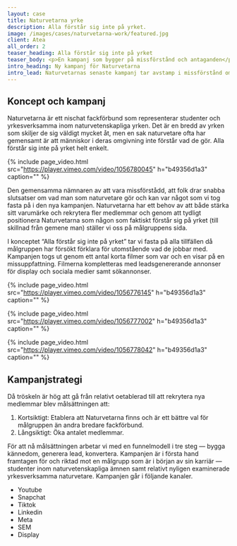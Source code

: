 ```yaml
---
layout: case
title: Naturvetarna yrke
description: Alla förstår sig inte på yrket. 
image: /images/cases/naturvetarna-work/featured.jpg
client: Atea
all_order: 2
teaser_heading: Alla förstår sig inte på yrket
teaser_body: <p>En kampanj som bygger på missförstånd och antaganden</p>
intro_heading: Ny kampanj för Naturvetarna
intro_lead: Naturvetarnas senaste kampanj tar avstamp i missförstånd om vad dietister äter, att biologen kan allt om småkryp. Alla förstår sig inte på yrket helt enkelt.
---
```


## Koncept och kampanj

Naturvetarna är ett nischat fackförbund som representerar studenter och yrkesverksamma inom naturvetenskapliga yrken. Det är en bredd av yrken som skiljer de sig väldigt mycket åt, men en sak naturvetare ofta har gemensamt är att människor i deras omgivning inte förstår vad de gör. Alla förstår sig inte på yrket helt enkelt.

{%
  include page_video.html
  src="https://player.vimeo.com/video/1056780045"
  h="b49356d1a3"
  caption=""
%}

Den gemensamma nämnaren av att vara missförstådd, att folk drar snabba slutsatser om vad man som naturvetare gör och kan var något som vi tog fasta på i den nya kampanjen. Naturvetarna har ett behov av att både stärka sitt varumärke och rekrytera fler medlemmar och genom att tydligt positionera Naturvetarna som någon som faktiskt förstår sig på yrket (till skillnad från gemene man) ställer vi oss på målgruppens sida.  

I konceptet “Alla förstår sig inte på yrket” tar vi fasta på alla tillfällen då målgruppen har försökt förklara för utomstående vad de jobbar med. 
Kampanjen togs ut genom ett antal korta filmer som var och en visar på en missuppfattning. Filmerna kompletteras med leadsgenererande annonser för display och sociala medier samt sökannonser. 

{%
  include page_video.html
  src="https://player.vimeo.com/video/1056776145"
  h="b49356d1a3"
  caption=""
%}

{%
  include page_video.html
  src="https://player.vimeo.com/video/1056777002"
  h="b49356d1a3"
  caption=""
%}

{%
  include page_video.html
  src="https://player.vimeo.com/video/1056778042"
  h="b49356d1a3"
  caption=""
%}


## Kampanjstrategi
Då tröskeln är hög att gå från relativt oetablerad till att rekrytera nya medlemmar blev målsättningen att:

1. Kortsiktigt: Etablera att Naturvetarna finns och är ett bättre val för målgruppen än andra bredare fackförbund.
2. Långsiktigt: Öka antalet medlemmar.

För att nå målsättningen arbetar vi med en funnelmodell i tre steg — bygga kännedom, generera lead, konvertera. 
Kampanjen är i första hand framtagen för och riktad mot en målgrupp som är i början av sin karriär — studenter inom naturvetenskapliga ämnen samt relativt nyligen examinerade yrkesverksamma naturvetare. Kampanjen går i följande kanaler.

- Youtube
- Snapchat
- Tiktok
- Linkedin
- Meta
- SEM
- Display



